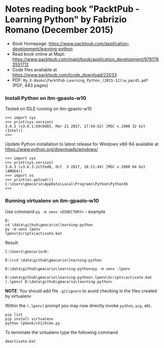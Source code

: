 # Notes reading book "PacktPub - Learning Python" by Fabrizio Romano (December 2015)

<!-- 2017-10-06 17:00 CEST -->

* Book Homepage: <https://www.packtpub.com/application-development/learning-python>
* Read book online at Mapt: <https://www.packtpub.com/mapt/book/application_development/9781783551712>
* Code files available at <https://www.packtpub.com/lcode_download/22033>
* PDF: `My_E-Books\PacktPub-Learning_Python_(2015-12)\w_pac45.pdf` (PDF, 443 pages)

### Install Python on itm-gpaolo-w10

Tested on IDLE running on itm-gpaolo-w10

```
>>> import sys
>>> print(sys.version)
3.6.1 (v3.6.1:69c0db5, Mar 21 2017, 17:54:52) [MSC v.1900 32 bit (Intel)]
>>>
```

<!-- 2017-10-20 14:45 CEST -->

Update Python installation to latest release for Windows x86-64 available at <https://www.python.org/downloads/windows/>

```
>>> import sys
>>> print(sys.version)
3.6.3 (v3.6.3:2c5fed8, Oct  3 2017, 18:11:49) [MSC v.1900 64 bit (AMD64)]
>>> import os
>>> print(os.getcwd())
C:\Users\gmacario\AppData\Local\Programs\Python\Python36
>>>
```

### Running virtualenv on itm-gpaolo-w10

Use command `py -m venv <DIRECTORY>` - example

```
D:
cd \data\github\gmacario\learning-python
py -m venv lpenv
lpenv\Scripts\activate.bat
```

Result:

```
C:\Users\gmacario>D:

D:\>cd \data\github\gmacario\learning-python

D:\data\github\gmacario\learning-python>py -m venv .lpenv

D:\data\github\gmacario\learning-python>.lpenv\Scripts\activate.bat
(.lpenv) D:\data\github\gmacario\learning-python>
```

**NOTE**: You should add file `.gitignore` to avoid checking in the files created by virtualenv

Within the `(.lpenv)` prompt you may now directly invoke `python`, `pip`, etc.

```
pip list
pip install virtualenv
python lpbook/ch1/bike.py
```

To terminate the virtualenv type the following command

```
deactivate.bat
```


<!-- TODO -->

<!-- EOF -->
